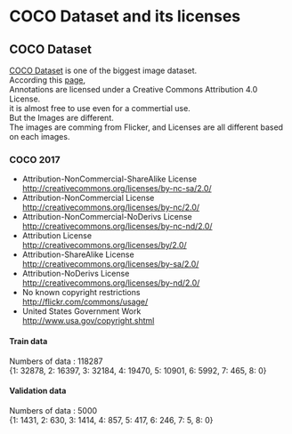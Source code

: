 # COCO Dataset and its licenses

## COCO Dataset
[COCO Dataset]( https://cocodataset.org/#home ) is one of the biggest image dataset.  
According this [page]( https://cocodataset.org/#termsofuse ),  
Annotations are licensed under a Creative Commons Attribution 4.0 License.  
it is almost free to use even for a commertial use.  
But the Images are different.  
The images are comming from Flicker, and Licenses are all different based on each images.  


### COCO 2017
 
  - Attribution-NonCommercial-ShareAlike License  
    http://creativecommons.org/licenses/by-nc-sa/2.0/
  - Attribution-NonCommercial License  
  http://creativecommons.org/licenses/by-nc/2.0/
  - Attribution-NonCommercial-NoDerivs License  
    http://creativecommons.org/licenses/by-nc-nd/2.0/
  - Attribution License  
    http://creativecommons.org/licenses/by/2.0/
  - Attribution-ShareAlike License  
    http://creativecommons.org/licenses/by-sa/2.0/
  - Attribution-NoDerivs License  
    http://creativecommons.org/licenses/by-nd/2.0/
  - No known copyright restrictions  
    http://flickr.com/commons/usage/
  - United States Government Work  
    http://www.usa.gov/copyright.shtml

#### Train data
  Numbers of data : 118287  
  {1: 32878, 2: 16397, 3: 32184, 4: 19470, 5: 10901, 6: 5992, 7: 465, 8: 0}  

#### Validation data
  Numbers of data : 5000  
  {1: 1431, 2: 630, 3: 1414, 4: 857, 5: 417, 6: 246, 7: 5, 8: 0}